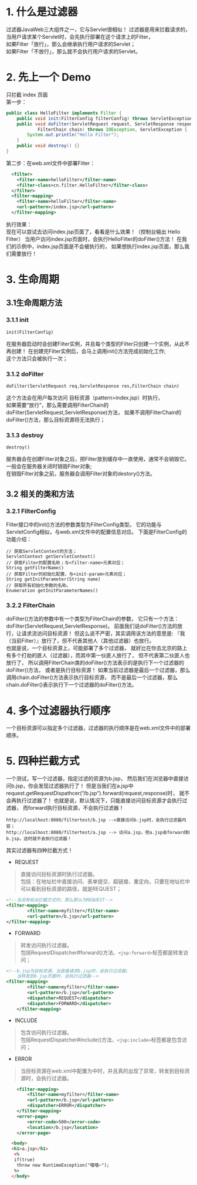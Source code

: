 # 1. 什么是过滤器
过滤器JavaWeb三大组件之一，它与Servlet很相似！
过滤器是用来拦截请求的，
当用户请求某个Servlet时，会先执行部署在这个请求上的Filter，  
如果Filter「放行」，那么会继承执行用户请求的Servlet；  
如果Filter「不放行」，那么就不会执行用户请求的Servlet。  
# 2. 先上一个 Demo
只拦截 index 页面   
第一步：
```java
public class HelloFilter implements Filter {
	public void init(FilterConfig filterConfig) throws ServletException {}
	public void doFilter(ServletRequest request, ServletResponse response,
			FilterChain chain) throws IOException, ServletException {
		System.out.println("Hello Filter");
	}
	public void destroy() {}
}
```
第二步：在web.xml文件中部署Filter：
```xml
  <filter>
  	<filter-name>helloFilter</filter-name>
  	<filter-class>cn.filter.HelloFilter</filter-class>
  </filter>
  <filter-mapping>
  	<filter-name>helloFilter</filter-name>
  	<url-pattern>/index.jsp</url-pattern>
  </filter-mapping>
```
执行效果：   
现在可以尝试去访问index.jsp页面了，看看是什么效果！（控制台输出 Hello Filter）
当用户访问index.jsp页面时，会执行HelloFilter的doFilter()方法！
在我们的示例中，index.jsp页面是不会被执行的，
如果想执行index.jsp页面，那么我们需要放行！

# 3. 生命周期
## 3.1生命周期方法

### 3.1.1 init 
```
init(FilterConfig) 
```
 
在服务器启动时会创建Filter实例，并且每个类型的Filter只创建一个实例，从此不再创建！
在创建完Filter实例后，会马上调用init()方法完成初始化工作;   
这个方法只会被执行一次；  

### 3.1.2 doFilter
```
doFilter(ServletRequest req,ServletResponse res,FilterChain chain)    
```
这个方法会在用户每次访问
目标资源（<url->pattern>index.jsp</url-pattern>）时执行，  
如果需要“放行”，那么需要调用FilterChain的doFilter(ServletRequest,ServletResponse)方法，
如果不调用FilterChain的doFilter()方法，那么目标资源将无法执行；

### 3.1.3 destroy
```
destroy()
```
服务器会在创建Filter对象之后，把Filter放到缓存中一直使用，通常不会销毁它。  
一般会在服务器关闭时销毁Filter对象;  
在销毁Filter对象之前，服务器会调用Filter对象的destory()方法。

## 3.2 相关的类和方法
### 3.2.1 FilterConfig

Filter接口中的init()方法的参数类型为FilterConfig类型。
它的功能与ServletConfig相似，与web.xml文件中的配置信息对应。
下面是FilterConfig的功能介绍：
```
// 获取ServletContext的方法；
ServletContext getServletContext()
// 获取Filter的配置名称；与<filter-name>元素对应；
String getFilterName()
// 获取Filter的初始化配置，与<init-param>元素对应；
String getInitParameter(String name)
// 获取所有初始化参数的名称。
Enumeration getInitParameterNames()
```

### 3.2.2 FilterChain
doFilter()方法的参数中有一个类型为FilterChain的参数，
它只有一个方法：doFilter(ServletRequest,ServletResponse)。
前面我们说doFilter()方法的放行，让请求流访问目标资源！
但这么说不严密，其实调用该方法的意思是:
『我（当前Filter）』放行了，但不代表其他人（其他过滤器）也放行。   
也就是说，一个目标资源上，可能部署了多个过滤器，
就好比在你去北京的路上有多个打劫的匪人（过滤器），而其中第一伙匪人放行了，
但不代表第二伙匪人也放行了，
所以调用FilterChain类的doFilter()方法表示的是执行下一个过滤器的doFilter()方法，
或者是执行目标资源！
如果当前过滤器是最后一个过滤器，那么调用chain.doFilter()方法表示执行目标资源，
而不是最后一个过滤器，那么chain.doFilter()表示执行下一个过滤器的doFilter()方法。


# 4. 多个过滤器执行顺序
一个目标资源可以指定多个过滤器，过滤器的执行顺序是在web.xml文件中的部署顺序。

# 5. 四种拦截方式
一个测试，写一个过滤器，指定过滤的资源为b.jsp，
然后我们在浏览器中直接访问b.jsp，你会发现过滤器执行了！
但是当我们在a.jsp中  
request.getRequestDispathcer(“/b.jsp”).forward(request,response)时，
就不会再执行过滤器了！
也就是说，默认情况下，只能直接访问目标资源才会执行过滤器，
而forward执行目标资源，不会执行过滤器！
```
http://localhost:8080/filtertest/b.jsp -->直接访问b.jsp时，会执行过滤器内容；
http://localhost:8080/filtertest/a.jsp --> 访问a.jsp，但a.jsp会forward到b.jsp，这时就不会执行过滤器！

```

其实过滤器有四种拦截方式！

* REQUEST  

> 直接访问目标资源时执行过滤器。  
> 包括：在地址栏中直接访问、表单提交、超链接、重定向，只要在地址栏中可以看到目标资源的路径，就是REQUEST；
```xml
<!--当没有给出拦截方式时，那么默认为REQUEST-->
<filter-mapping>
		<filter-name>myfilter</filter-name>
		<url-pattern>/b.jsp</url-pattern>
</filter-mapping>
```
* FORWARD  

> 转发访问执行过滤器。  
> 包括RequestDispatcher#forward()方法、```<jsp:forward>```标签都是转发访问；

```xml
<!--b.jsp为目标资源，当直接请求b.jsp时，会执行过滤器;
    当转发到b.jsp页面时，会执行过滤器-->
<filter-mapping>
		<filter-name>myfilter</filter-name>
		<url-pattern>/b.jsp</url-pattern>
		<dispatcher>REQUEST</dispatcher>
		<dispatcher>FORWARD</dispatcher>
	</filter-mapping>
```
* INCLUDE  

> 包含访问执行过滤器。  
> 包括RequestDispatcher#include()方法、```<jsp:include>```标签都是包含访问；

* ERROR  

> 当目标资源在web.xml中配置为<error-page>中时，并且真的出现了异常，转发到目标资源时，会执行过滤器。

```xml
	<filter-mapping>
		<filter-name>myfilter</filter-name>
		<url-pattern>/b.jsp</url-pattern>
		<dispatcher>ERROR</dispatcher>
	</filter-mapping>
	<error-page>
		<error-code>500</error-code>
		<location>/b.jsp</location>
	</error-page>
```
```html
  <body>
  <h1>a.jsp</h1>
   <%
   if(true)
   	throw new RuntimeException("嘻嘻~");
   %>
  </body>
```

